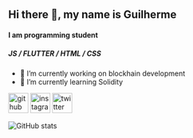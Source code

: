 ## Hi there 👋, my name is Guilherme
#### I am programming student

##### JS / FLUTTER / HTML / CSS

- 🔭 I’m currently working on blockhain development 
- 🌱 I’m currently learning Solidity 


[<img src='https://cdn.jsdelivr.net/npm/simple-icons@3.0.1/icons/github.svg' alt='github' height='40'>](https://github.com/guilhermemiserski)  [<img src='https://cdn.jsdelivr.net/npm/simple-icons@3.0.1/icons/instagram.svg' alt='instagram' height='40'>](https://www.instagram.com/g7miserski//)  [<img src='https://cdn.jsdelivr.net/npm/simple-icons@3.0.1/icons/twitter.svg' alt='twitter' height='40'>](https://twitter.com/g7miserski)  

![GitHub stats](https://github-readme-stats.vercel.app/api?username=guilhermemiserski&show_icons=true&theme=dark)  

